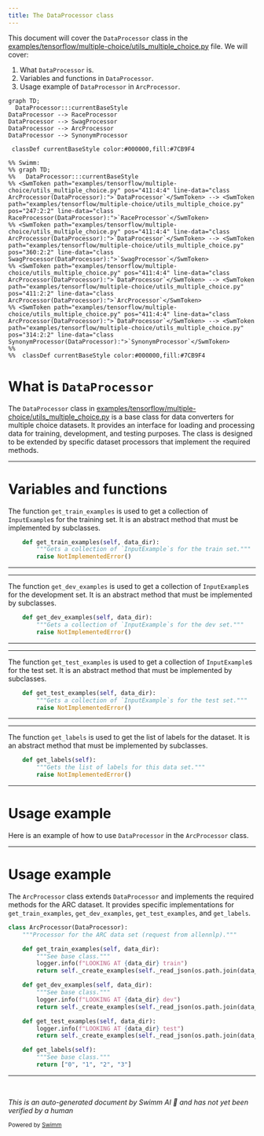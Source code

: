 ```yaml
---
title: The DataProcessor class
---
```

This document will cover the <SwmToken path="examples/tensorflow/multiple-choice/utils_multiple_choice.py" pos="411:4:4" line-data="class ArcProcessor(DataProcessor):">`DataProcessor`</SwmToken> class in the <SwmPath>[examples/tensorflow/multiple-choice/utils_multiple_choice.py](examples/tensorflow/multiple-choice/utils_multiple_choice.py)</SwmPath> file. We will cover:

1. What <SwmToken path="examples/tensorflow/multiple-choice/utils_multiple_choice.py" pos="411:4:4" line-data="class ArcProcessor(DataProcessor):">`DataProcessor`</SwmToken> is.
2. Variables and functions in <SwmToken path="examples/tensorflow/multiple-choice/utils_multiple_choice.py" pos="411:4:4" line-data="class ArcProcessor(DataProcessor):">`DataProcessor`</SwmToken>.
3. Usage example of <SwmToken path="examples/tensorflow/multiple-choice/utils_multiple_choice.py" pos="411:4:4" line-data="class ArcProcessor(DataProcessor):">`DataProcessor`</SwmToken> in <SwmToken path="examples/tensorflow/multiple-choice/utils_multiple_choice.py" pos="411:2:2" line-data="class ArcProcessor(DataProcessor):">`ArcProcessor`</SwmToken>.

```mermaid
graph TD;
  DataProcessor:::currentBaseStyle
DataProcessor --> RaceProcessor
DataProcessor --> SwagProcessor
DataProcessor --> ArcProcessor
DataProcessor --> SynonymProcessor

 classDef currentBaseStyle color:#000000,fill:#7CB9F4

%% Swimm:
%% graph TD;
%%   DataProcessor:::currentBaseStyle
%% <SwmToken path="examples/tensorflow/multiple-choice/utils_multiple_choice.py" pos="411:4:4" line-data="class ArcProcessor(DataProcessor):">`DataProcessor`</SwmToken> --> <SwmToken path="examples/tensorflow/multiple-choice/utils_multiple_choice.py" pos="247:2:2" line-data="class RaceProcessor(DataProcessor):">`RaceProcessor`</SwmToken>
%% <SwmToken path="examples/tensorflow/multiple-choice/utils_multiple_choice.py" pos="411:4:4" line-data="class ArcProcessor(DataProcessor):">`DataProcessor`</SwmToken> --> <SwmToken path="examples/tensorflow/multiple-choice/utils_multiple_choice.py" pos="360:2:2" line-data="class SwagProcessor(DataProcessor):">`SwagProcessor`</SwmToken>
%% <SwmToken path="examples/tensorflow/multiple-choice/utils_multiple_choice.py" pos="411:4:4" line-data="class ArcProcessor(DataProcessor):">`DataProcessor`</SwmToken> --> <SwmToken path="examples/tensorflow/multiple-choice/utils_multiple_choice.py" pos="411:2:2" line-data="class ArcProcessor(DataProcessor):">`ArcProcessor`</SwmToken>
%% <SwmToken path="examples/tensorflow/multiple-choice/utils_multiple_choice.py" pos="411:4:4" line-data="class ArcProcessor(DataProcessor):">`DataProcessor`</SwmToken> --> <SwmToken path="examples/tensorflow/multiple-choice/utils_multiple_choice.py" pos="314:2:2" line-data="class SynonymProcessor(DataProcessor):">`SynonymProcessor`</SwmToken>
%% 
%%  classDef currentBaseStyle color:#000000,fill:#7CB9F4
```

# What is <SwmToken path="examples/tensorflow/multiple-choice/utils_multiple_choice.py" pos="411:4:4" line-data="class ArcProcessor(DataProcessor):">`DataProcessor`</SwmToken>

The <SwmToken path="examples/tensorflow/multiple-choice/utils_multiple_choice.py" pos="411:4:4" line-data="class ArcProcessor(DataProcessor):">`DataProcessor`</SwmToken> class in <SwmPath>[examples/tensorflow/multiple-choice/utils_multiple_choice.py](examples/tensorflow/multiple-choice/utils_multiple_choice.py)</SwmPath> is a base class for data converters for multiple choice datasets. It provides an interface for loading and processing data for training, development, and testing purposes. The class is designed to be extended by specific dataset processors that implement the required methods.

<SwmSnippet path="/examples/tensorflow/multiple-choice/utils_multiple_choice.py" line="230">

---

# Variables and functions

The function <SwmToken path="examples/tensorflow/multiple-choice/utils_multiple_choice.py" pos="230:3:3" line-data="    def get_train_examples(self, data_dir):">`get_train_examples`</SwmToken> is used to get a collection of <SwmToken path="examples/tensorflow/multiple-choice/utils_multiple_choice.py" pos="231:13:13" line-data="        &quot;&quot;&quot;Gets a collection of `InputExample`s for the train set.&quot;&quot;&quot;">`InputExample`</SwmToken>s for the training set. It is an abstract method that must be implemented by subclasses.

```python
    def get_train_examples(self, data_dir):
        """Gets a collection of `InputExample`s for the train set."""
        raise NotImplementedError()
```

---

</SwmSnippet>

<SwmSnippet path="/examples/tensorflow/multiple-choice/utils_multiple_choice.py" line="234">

---

The function <SwmToken path="examples/tensorflow/multiple-choice/utils_multiple_choice.py" pos="234:3:3" line-data="    def get_dev_examples(self, data_dir):">`get_dev_examples`</SwmToken> is used to get a collection of <SwmToken path="examples/tensorflow/multiple-choice/utils_multiple_choice.py" pos="235:13:13" line-data="        &quot;&quot;&quot;Gets a collection of `InputExample`s for the dev set.&quot;&quot;&quot;">`InputExample`</SwmToken>s for the development set. It is an abstract method that must be implemented by subclasses.

```python
    def get_dev_examples(self, data_dir):
        """Gets a collection of `InputExample`s for the dev set."""
        raise NotImplementedError()
```

---

</SwmSnippet>

<SwmSnippet path="/examples/tensorflow/multiple-choice/utils_multiple_choice.py" line="238">

---

The function <SwmToken path="examples/tensorflow/multiple-choice/utils_multiple_choice.py" pos="238:3:3" line-data="    def get_test_examples(self, data_dir):">`get_test_examples`</SwmToken> is used to get a collection of <SwmToken path="examples/tensorflow/multiple-choice/utils_multiple_choice.py" pos="239:13:13" line-data="        &quot;&quot;&quot;Gets a collection of `InputExample`s for the test set.&quot;&quot;&quot;">`InputExample`</SwmToken>s for the test set. It is an abstract method that must be implemented by subclasses.

```python
    def get_test_examples(self, data_dir):
        """Gets a collection of `InputExample`s for the test set."""
        raise NotImplementedError()
```

---

</SwmSnippet>

<SwmSnippet path="/examples/tensorflow/multiple-choice/utils_multiple_choice.py" line="242">

---

The function <SwmToken path="examples/tensorflow/multiple-choice/utils_multiple_choice.py" pos="242:3:3" line-data="    def get_labels(self):">`get_labels`</SwmToken> is used to get the list of labels for the dataset. It is an abstract method that must be implemented by subclasses.

```python
    def get_labels(self):
        """Gets the list of labels for this data set."""
        raise NotImplementedError()
```

---

</SwmSnippet>

# Usage example

Here is an example of how to use <SwmToken path="examples/tensorflow/multiple-choice/utils_multiple_choice.py" pos="411:4:4" line-data="class ArcProcessor(DataProcessor):">`DataProcessor`</SwmToken> in the <SwmToken path="examples/tensorflow/multiple-choice/utils_multiple_choice.py" pos="411:2:2" line-data="class ArcProcessor(DataProcessor):">`ArcProcessor`</SwmToken> class.

<SwmSnippet path="/examples/tensorflow/multiple-choice/utils_multiple_choice.py" line="411">

---

# Usage example

The <SwmToken path="examples/tensorflow/multiple-choice/utils_multiple_choice.py" pos="411:2:2" line-data="class ArcProcessor(DataProcessor):">`ArcProcessor`</SwmToken> class extends <SwmToken path="examples/tensorflow/multiple-choice/utils_multiple_choice.py" pos="411:4:4" line-data="class ArcProcessor(DataProcessor):">`DataProcessor`</SwmToken> and implements the required methods for the ARC dataset. It provides specific implementations for <SwmToken path="examples/tensorflow/multiple-choice/utils_multiple_choice.py" pos="414:3:3" line-data="    def get_train_examples(self, data_dir):">`get_train_examples`</SwmToken>, <SwmToken path="examples/tensorflow/multiple-choice/utils_multiple_choice.py" pos="419:3:3" line-data="    def get_dev_examples(self, data_dir):">`get_dev_examples`</SwmToken>, <SwmToken path="examples/tensorflow/multiple-choice/utils_multiple_choice.py" pos="424:3:3" line-data="    def get_test_examples(self, data_dir):">`get_test_examples`</SwmToken>, and <SwmToken path="examples/tensorflow/multiple-choice/utils_multiple_choice.py" pos="428:3:3" line-data="    def get_labels(self):">`get_labels`</SwmToken>.

```python
class ArcProcessor(DataProcessor):
    """Processor for the ARC data set (request from allennlp)."""

    def get_train_examples(self, data_dir):
        """See base class."""
        logger.info(f"LOOKING AT {data_dir} train")
        return self._create_examples(self._read_json(os.path.join(data_dir, "train.jsonl")), "train")

    def get_dev_examples(self, data_dir):
        """See base class."""
        logger.info(f"LOOKING AT {data_dir} dev")
        return self._create_examples(self._read_json(os.path.join(data_dir, "dev.jsonl")), "dev")

    def get_test_examples(self, data_dir):
        logger.info(f"LOOKING AT {data_dir} test")
        return self._create_examples(self._read_json(os.path.join(data_dir, "test.jsonl")), "test")

    def get_labels(self):
        """See base class."""
        return ["0", "1", "2", "3"]

```

---

</SwmSnippet>

&nbsp;

*This is an auto-generated document by Swimm AI 🌊 and has not yet been verified by a human*

<SwmMeta version="3.0.0" repo-id="Z2l0aHViJTNBJTNBdHJhbnNmb3JtZXJzJTNBJTNBc2h1anV1dQ==" repo-name="transformers"><sup>Powered by [Swimm](/)</sup></SwmMeta>
